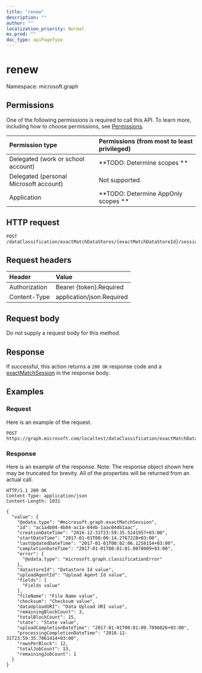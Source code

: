 ```yaml
---
title: "renew"
description: ""
author: ""
localization_priority: Normal
ms.prod: ""
doc_type: apiPageType
---
```


# renew

Namespace: microsoft.graph



## Permissions
One of the following permissions is required to call this API. To learn more, including how to choose permissions, see [Permissions](/concepts/permissions-reference.md).

|Permission type|Permissions (from most to least privileged)|
|:---|:---|
|Delegated (work or school account)|**TODO: Determine scopes **|
|Delegated (personal Microsoft account)|Not supported.|
|Application|**TODO: Determine AppOnly scopes **|

## HTTP request
<!-- {
  "blockType": "ignored"
}
-->
``` http
POST /dataClassification/exactMatchDataStores/{exactMatchDataStoreId}/sessions/{exactMatchSessionId}/renew
```

## Request headers
|Header|Value|
|:---|:---|
|Authorization|Bearer {token}.Required|
|Content-Type|application/json.Required|

## Request body
Do not supply a request body for this method.

## Response
If successful, this action returns a `200 OK` response code and a [exactMatchSession](../resources/exactmatchsession.md) in the response body.

## Examples

### Request
Here is an example of the request.
<!-- {
  "blockType": "request",
  "name": "exactmatchsession_renew"
}
-->
``` http
POST https://graph.microsoft.com/localtest/dataClassification/exactMatchDataStores/{exactMatchDataStoreId}/sessions/{exactMatchSessionId}/renew
```

### Response
Here is an example of the response. Note: The response object shown here may be truncated for brevity. All of the properties will be returned from an actual call.
<!-- {
  "blockType": "response",
  "truncated": true,
  "@odata.type": "microsoft.graph.exactmatchsession"
}
-->
``` http
HTTP/1.1 200 OK
Content-Type: application/json
Content-Length: 1031

{
  "value": {
    "@odata.type": "#microsoft.graph.exactMatchSession",
    "id": "ac1a4b04-4b04-ac1a-044b-1aac044b1aac",
    "creationDateTime": "2016-12-31T23:59:35.5241957+03:00",
    "startDateTime": "2017-01-01T00:00:14.2767228+03:00",
    "lastUpdatedDateTime": "2017-01-01T00:02:06.1258154+03:00",
    "completionDateTime": "2017-01-01T00:01:01.0078009+03:00",
    "error": {
      "@odata.type": "microsoft.graph.classificationError"
    },
    "datastoreId": "Datastore Id value",
    "uploadAgentId": "Upload Agent Id value",
    "fields": [
      "Fields value"
    ],
    "fileName": "File Name value",
    "checksum": "Checksum value",
    "dataUploadURI": "Data Upload URI value",
    "remainingBlockCount": 3,
    "totalBlockCount": 15,
    "state": "State value",
    "uploadCompletionDateTime": "2017-01-01T00:01:09.7896026+03:00",
    "processingCompletionDateTime": "2016-12-31T23:59:35.7061414+03:00",
    "rowsPerBlock": 12,
    "totalJobCount": 13,
    "remainingJobCount": 1
  }
}
```

